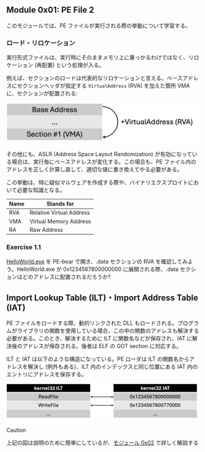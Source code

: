 ## Module 0x01: PE File 2
このモジュールでは、PE ファイルが実行される際の挙動について学習する。

### ロード・リロケーション
実行形式ファイルは、実行時にそのままメモリ上に乗っかるわけではなく、リロケーション (再配置) という処理が入る。

例えば、セクションのロードは代表的なリロケーションと言える。ベースアドレスにセクションヘッダが指定する `VirtualAddress` (RVA) を加えた箇所 VMA に、セクションが配置される:

<img src="./assets/img_0x0101.png" width="500">

その他にも、ASLR (Address Space Layout Randomization) が有効になっている場合は、実行毎にベースアドレスが変化する。この場合も、PE ファイル内のアドレスを正しく計算し直して、適切な値に書き換えてやる必要がある。

この挙動は、特に疑似マルウェアを作成する際や、バイナリエクスプロイトにおいて必要な知識となる。

| Name | Stands for |
| ---  | --- |
| RVA  | Relative Virtual Address |
| VMA  | Virtual Memory Address |
| RA   | Raw Address |

### Exercise 1.1
[HelloWorld.exe](./HelloWorld.exe) を PE-bear で開き、.data セクションの RVA を確認してみよう。HelloWorld.exe が 0x1234567800000000 に展開される際、.data セクションはどのアドレスに配置されるだろうか?

## Import Lookup Table (ILT)・Import Address Table (IAT)
PE ファイルをロードする際、動的リンクされた DLL もロードされる。プログラムがライブラリの関数を使用している場合、この中の関数のアドレスも解決する必要がある。このとき、解決するために ILT に関数名などが保存され、IAT に解決後のアドレスが保存される。後者は ELF の GOT section に対応する。

ILT と IAT は以下のような構造になっている。PE ローダは ILT の関数名からアドレスを解決し (例外もある)、ILT 内のインデックスと同じ位置にある IAT 内のエントリにアドレスを保存する。

<img src="./assets/img_0x0102.png" width="500">

> [!CAUTION]
> 上記の図は説明のために簡単にしているが、[モジュール 0x02](./module_0x02.md) で詳しく解説する

